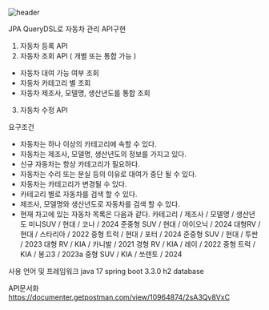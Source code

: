 ![header](https://capsule-render.vercel.app/api?color=auto)

JPA QueryDSL로 자동차 관리 API구현
1) 자동차 등록 API 
2) 자동차 조회 API ( 개별 또는 통합 가능 )
  - 자동차 대여 가능 여부 조회
  - 자동차 카테고리 별 조회
  - 자동차 제조사, 모델명, 생산년도를 통합 조회
3) 자동차 수정 API 

요구조건
- 자동차는 하나 이상의 카테고리에 속할 수 있다.
- 자동차는 제조사, 모델명, 생산년도의 정보를 가지고 있다.
- 신규 자동차는 항상 카테고리가 필요하다.
- 자동차는 수리 또는 분실 등의 이유로 대여가 중단 될 수 있다.
- 자동차는 카테고리가 변경될 수 있다.
- 카테고리 별로 자동차를 검색 할 수 있다.
- 제조사, 모델명와 생산년도로 자동차를 검색 할 수 있다.
- 현재 차고에 있는 자동차 목록은 다음과 같다.
    카테고리 / 제조사 / 모델명 / 생산년도
    미니SUV / 현대 / 코나 / 2024
    준중형 SUV  / 현대 / 아이오닉 / 2024
    대형RV / 현대 / 스타리아 / 2022
    중형 트럭 / 현대 / 포터 / 2024
    준중형 SUV / 현대 / 투싼 / 2023
    대형 RV / KIA / 카니발 / 2021
    경형 RV / KIA / 레이 / 2022
    중형 트럭 / KIA / 봉고3 / 2023a
    중형 SUV / KIA / 쏘렌토 / 2024

사용 언어 및 프레임워크
java 17
spring boot 3.3.0
h2 database

API문서화
https://documenter.getpostman.com/view/10964874/2sA3Qv8VxC
